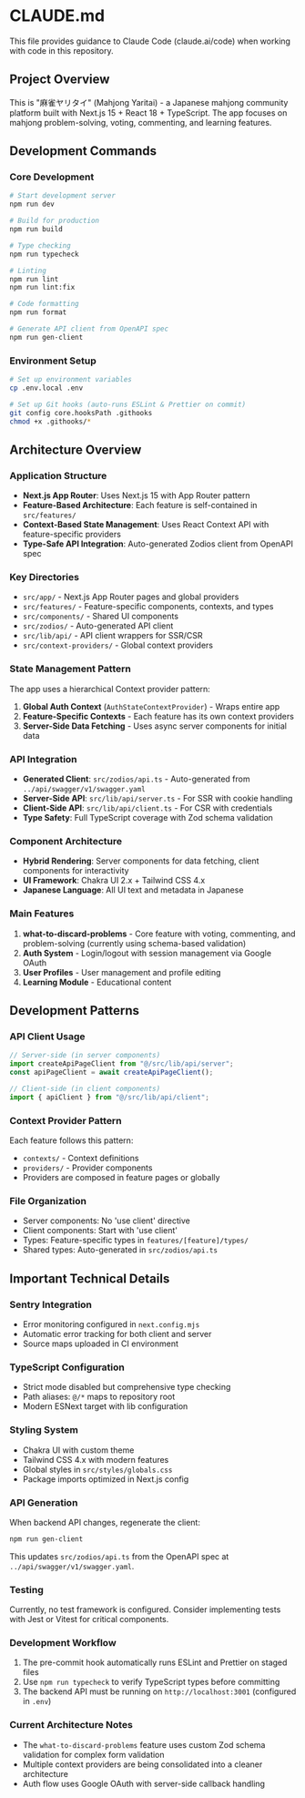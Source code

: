 # CLAUDE.md

This file provides guidance to Claude Code (claude.ai/code) when working with code in this repository.

## Project Overview

This is "麻雀ヤリタイ" (Mahjong Yaritai) - a Japanese mahjong community platform built with Next.js 15 + React 18 + TypeScript. The app focuses on mahjong problem-solving, voting, commenting, and learning features.

## Development Commands

### Core Development

```bash
# Start development server
npm run dev

# Build for production
npm run build

# Type checking
npm run typecheck

# Linting
npm run lint
npm run lint:fix

# Code formatting
npm run format

# Generate API client from OpenAPI spec
npm run gen-client
```

### Environment Setup

```bash
# Set up environment variables
cp .env.local .env

# Set up Git hooks (auto-runs ESLint & Prettier on commit)
git config core.hooksPath .githooks
chmod +x .githooks/*
```

## Architecture Overview

### Application Structure

- **Next.js App Router**: Uses Next.js 15 with App Router pattern
- **Feature-Based Architecture**: Each feature is self-contained in `src/features/`
- **Context-Based State Management**: Uses React Context API with feature-specific providers
- **Type-Safe API Integration**: Auto-generated Zodios client from OpenAPI spec

### Key Directories

- `src/app/` - Next.js App Router pages and global providers
- `src/features/` - Feature-specific components, contexts, and types
- `src/components/` - Shared UI components
- `src/zodios/` - Auto-generated API client
- `src/lib/api/` - API client wrappers for SSR/CSR
- `src/context-providers/` - Global context providers

### State Management Pattern

The app uses a hierarchical Context provider pattern:

1. **Global Auth Context** (`AuthStateContextProvider`) - Wraps entire app
2. **Feature-Specific Contexts** - Each feature has its own context providers
3. **Server-Side Data Fetching** - Uses async server components for initial data

### API Integration

- **Generated Client**: `src/zodios/api.ts` - Auto-generated from `../api/swagger/v1/swagger.yaml`
- **Server-Side API**: `src/lib/api/server.ts` - For SSR with cookie handling
- **Client-Side API**: `src/lib/api/client.ts` - For CSR with credentials
- **Type Safety**: Full TypeScript coverage with Zod schema validation

### Component Architecture

- **Hybrid Rendering**: Server components for data fetching, client components for interactivity
- **UI Framework**: Chakra UI 2.x + Tailwind CSS 4.x
- **Japanese Language**: All UI text and metadata in Japanese

### Main Features

1. **what-to-discard-problems** - Core feature with voting, commenting, and problem-solving (currently using schema-based validation)
2. **Auth System** - Login/logout with session management via Google OAuth
3. **User Profiles** - User management and profile editing
4. **Learning Module** - Educational content

## Development Patterns

### API Client Usage

```typescript
// Server-side (in server components)
import createApiPageClient from "@/src/lib/api/server";
const apiPageClient = await createApiPageClient();

// Client-side (in client components)
import { apiClient } from "@/src/lib/api/client";
```

### Context Provider Pattern

Each feature follows this pattern:

- `contexts/` - Context definitions
- `providers/` - Provider components
- Providers are composed in feature pages or globally

### File Organization

- Server components: No 'use client' directive
- Client components: Start with 'use client'
- Types: Feature-specific types in `features/[feature]/types/`
- Shared types: Auto-generated in `src/zodios/api.ts`

## Important Technical Details

### Sentry Integration

- Error monitoring configured in `next.config.mjs`
- Automatic error tracking for both client and server
- Source maps uploaded in CI environment

### TypeScript Configuration

- Strict mode disabled but comprehensive type checking
- Path aliases: `@/*` maps to repository root
- Modern ESNext target with lib configuration

### Styling System

- Chakra UI with custom theme
- Tailwind CSS 4.x with modern features
- Global styles in `src/styles/globals.css`
- Package imports optimized in Next.js config

### API Generation

When backend API changes, regenerate the client:

```bash
npm run gen-client
```

This updates `src/zodios/api.ts` from the OpenAPI spec at `../api/swagger/v1/swagger.yaml`.

### Testing

Currently, no test framework is configured. Consider implementing tests with Jest or Vitest for critical components.

### Development Workflow

1. The pre-commit hook automatically runs ESLint and Prettier on staged files
2. Use `npm run typecheck` to verify TypeScript types before committing
3. The backend API must be running on `http://localhost:3001` (configured in `.env`)

### Current Architecture Notes

- The `what-to-discard-problems` feature uses custom Zod schema validation for complex form validation
- Multiple context providers are being consolidated into a cleaner architecture
- Auth flow uses Google OAuth with server-side callback handling
